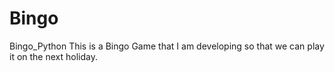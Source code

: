 # Bingo
Bingo_Python
This is a Bingo Game that I am developing so that we can play it on the next holiday.
